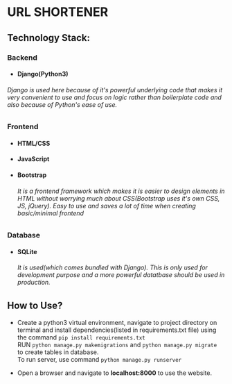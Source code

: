# URL SHORTENER

## Technology Stack:
### Backend
* #### Django(Python3)
###### Django is used here because of it's powerful underlying code that makes it very convenient to use and focus on logic rather than boilerplate code and also because of Python's ease of use.

### Frontend
* #### HTML/CSS
* #### JavaScript
* #### Bootstrap
  ###### It is a frontend framework which makes it is easier to design elements in HTML without worrying much about CSS(Bootstrap uses it's own CSS, JS, jQuery). Easy to use and saves a lot of time when creating basic/minimal frontend

### Database
* #### SQLite
  ###### It is used(which comes bundled with Django). This is only used for development purpose and a more powerful datatbase should be used in production.

## How to Use?
* Create a python3 virtual environment, navigate to project directory on terminal and install dependencies(listed in requirements.txt file) using the command
`pip install requirements.txt` <br>
RUN `python manage.py makemigrations` and `python manage.py migrate` <br>to create tables in database. <br>
To run server, use command `python manage.py runserver`

* Open a browser and navigate to <b>localhost:8000</b> to use the website.
